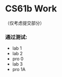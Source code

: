 # CS61b Work
（仅考虑提交部分）
### 通过测试:
- lab 1 <br>  
- lab 2 <br>  
- pro 0 <br>  
- lab 3 <br>  
- pro 1A<br>  

